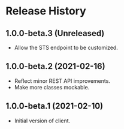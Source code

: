 # Release History

## 1.0.0-beta.3 (Unreleased)
- Allow the STS endpoint to be customized.

## 1.0.0-beta.2 (2021-02-16)
- Reflect minor REST API improvements.
- Make more classes mockable.

## 1.0.0-beta.1 (2021-02-10)
- Initial version of client.
